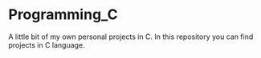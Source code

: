 # Programming_C
A little bit of my own personal projects in C.
In this repository you can find projects in C language.
